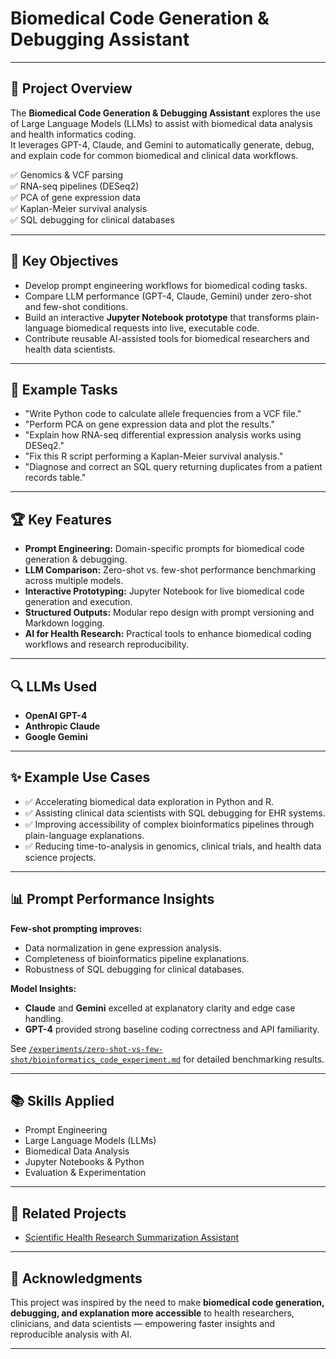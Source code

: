 # Biomedical Code Generation & Debugging Assistant
---

## 🚀 Project Overview

The **Biomedical Code Generation & Debugging Assistant** explores the use of Large Language Models (LLMs) to assist with biomedical data analysis and health informatics coding.  
It leverages GPT-4, Claude, and Gemini to automatically generate, debug, and explain code for common biomedical and clinical data workflows.

✅ Genomics & VCF parsing  
✅ RNA-seq pipelines (DESeq2)  
✅ PCA of gene expression data  
✅ Kaplan-Meier survival analysis  
✅ SQL debugging for clinical databases  

---

## 🎯 Key Objectives

- Develop prompt engineering workflows for biomedical coding tasks.
- Compare LLM performance (GPT-4, Claude, Gemini) under zero-shot and few-shot conditions.
- Build an interactive **Jupyter Notebook prototype** that transforms plain-language biomedical requests into live, executable code.
- Contribute reusable AI-assisted tools for biomedical researchers and health data scientists.

---

## 🧠 Example Tasks

- "Write Python code to calculate allele frequencies from a VCF file."
- "Perform PCA on gene expression data and plot the results."
- "Explain how RNA-seq differential expression analysis works using DESeq2."
- "Fix this R script performing a Kaplan-Meier survival analysis."
- "Diagnose and correct an SQL query returning duplicates from a patient records table."

---

## 🏆 Key Features

- **Prompt Engineering:** Domain-specific prompts for biomedical code generation & debugging.
- **LLM Comparison:** Zero-shot vs. few-shot performance benchmarking across multiple models.
- **Interactive Prototyping:** Jupyter Notebook for live biomedical code generation and execution.
- **Structured Outputs:** Modular repo design with prompt versioning and Markdown logging.
- **AI for Health Research:** Practical tools to enhance biomedical coding workflows and research reproducibility.

---

## 🔍 LLMs Used

- **OpenAI GPT-4**
- **Anthropic Claude**
- **Google Gemini**

---

## ✨ Example Use Cases

- ✅ Accelerating biomedical data exploration in Python and R.
- ✅ Assisting clinical data scientists with SQL debugging for EHR systems.
- ✅ Improving accessibility of complex bioinformatics pipelines through plain-language explanations.
- ✅ Reducing time-to-analysis in genomics, clinical trials, and health data science projects.

---

## 📊 Prompt Performance Insights

**Few-shot prompting improves:**

- Data normalization in gene expression analysis.
- Completeness of bioinformatics pipeline explanations.
- Robustness of SQL debugging for clinical databases.

**Model Insights:**

- **Claude** and **Gemini** excelled at explanatory clarity and edge case handling.
- **GPT-4** provided strong baseline coding correctness and API familiarity.

See [`/experiments/zero-shot-vs-few-shot/bioinformatics_code_experiment.md`](./experiments/zero-shot-vs-few-shot/bioinformatics_code_experiment.md) for detailed benchmarking results.

---

## 📚 Skills Applied

- Prompt Engineering
- Large Language Models (LLMs)
- Biomedical Data Analysis
- Jupyter Notebooks & Python
- Evaluation & Experimentation

---

## 🔗 Related Projects

- [Scientific Health Research Summarization Assistant](https://github.com/prom001-naf/Prompt-Library/tree/main/Project-1-Scientific-Health-Research-Summarization-Assistant)

---

## 🙌 Acknowledgments

This project was inspired by the need to make **biomedical code generation, debugging, and explanation more accessible** to health researchers, clinicians, and data scientists — empowering faster insights and reproducible analysis with AI.

---

